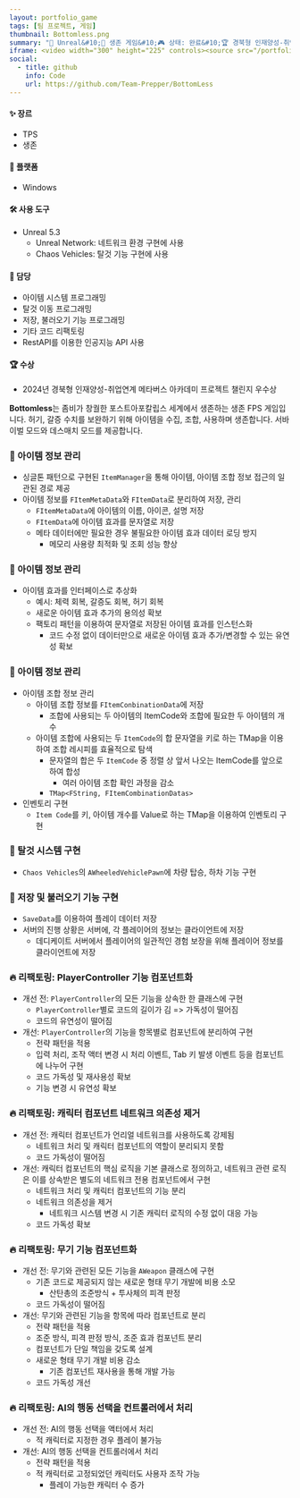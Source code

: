 ```yaml
---
layout: portfolio_game
tags: [팀 프로젝트, 게임]
thumbnail: Bottomless.png
summary: "🔧 Unreal&#10;🌟 생존 게임&#10;🎮 상태: 완료&#10;🏆 경북형 인재양성-취업연계 메타버스 아카데미 프로젝트 챌린지 우수상"
iframe: <video width="300" height="225" controls><source src="/portfolio/video/BottomLess.mp4" type="video/mp4">Your browser does not support the video tag.</video>
social:
  - title: github
    info: Code
    url: https://github.com/Team-Prepper/BottomLess
---
```


<!-- card: 💡 게임 개요 -->

#### ✨ 장르
- TPS
- 생존

#### 📱 플랫폼
- Windows

#### 🛠 사용 도구
- Unreal 5.3
  - Unreal Network: 네트워크 환경 구현에 사용
  - Chaos Vehicles: 탈것 기능 구현에 사용

<!-- card: 💡 게임 개요 -->

#### 👤 담당
- 아이템 시스템 프로그래밍
- 탈것 이동 프로그래밍
- 저장, 불러오기 기능 프로그래밍
- 기타 코드 리팩토링
- RestAPI를 이용한 인공지능 API 사용

#### 🏆 수상
- 2024년 경북형 인재양성-취업연계 메타버스 아카데미 프로젝트 챌린지 우수상

<!-- card: 📖 게임 소개 -->

**Bottomless**는 좀비가 창궐한 포스트아포칼립스 세계에서 생존하는 생존 FPS 게임입니다. 허기, 갈증 수치를 보완하기 위해 아이템을 수집, 조합, 사용하며 생존합니다. 서바이벌 모드와 데스매치 모드를 제공합니다.

<!-- card: 🛠️ 주요 기능 및 기여 -->

### 🧪 아이템 정보 관리
- 싱글톤 패턴으로 구현된 `ItemManager`을 통해 아이템, 아이템 조합 정보 접근의 일관된 경로 제공
- 아이템 정보를 `FItemMetaData`와 `FItemData`로 분리하여 저장, 관리
    - `FItemMetaData`에 아이템의 이름, 아이콘, 설명 저장
    - `FItemData`에 아이템 효과를 문자열로 저장
    - 메타 데이터에만 필요한 경우 불필요한 아이템 효과 데이터 로딩 방지
        - 메모리 사용량 최적화 및 조회 성능 향상

<!-- card: 🛠️ 주요 기능 및 기여 -->
### 🧪 아이템 정보 관리
- 아이템 효과를 인터페이스로 추상화
    - 예시: 체력 회복, 갈증도 회복, 허기 회복
    - 새로운 아이템 효과 추가의 용의성 확보
    - 팩토리 패턴을 이용하여 문자열로 저장된 아이템 효과를 인스턴스화
      - 코드 수정 없이 데이터만으로 새로운 아이템 효과 추가/변경할 수 있는 유연성 확보

<!-- card: 🛠️ 주요 기능 및 기여 -->
### 🧪 아이템 정보 관리
- 아이템 조합 정보 관리
    - 아이템 조합 정보를 `FItemConbinationData`에 저장
        - 조합에 사용되는 두 아이템의 ItemCode와 조합에 필요한 두 아이템의 개수
    - 아이템 조합에 사용되는 두 `ItemCode`의 합 문자열을 키로 하는 TMap을 이용하여 조합 레시피를 효율적으로 탐색
        - 문자열의 합은 두 `ItemCode` 중 정렬 상 앞서 나오는 ItemCode를 앞으로 하여 합성
             - 여러 아이템 조합 확인 과정을 감소
        - `TMap<FString, FItemCombinationDatas>`
- 인벤토리 구현
    - `Item Code`를 키, 아이템 개수를 Value로 하는 TMap을 이용하여 인벤토리 구현

<!-- card: 🛠️ 주요 기능 및 기여 -->
### 🚗 탈것 시스템 구현
- `Chaos Vehicles`의 `AWheeledVehiclePawn`에 차량 탑승, 하차 기능 구현

### 💾 저장 및 불러오기 기능 구현
- `SaveData`를 이용하여 플레이 데이터 저장
- 서버의 진행 상황은 서버에, 각 플레이어의 정보는 클라이언트에 저장
    - 데디케이트 서버에서 플레이어의 일관적인 경험 보장을 위해 플레이어 정보를 클라이언트에 저장

<!-- card: 🛠️ 주요 기능 및 기여 -->
### 🔥 리팩토링: PlayerController 기능 컴포넌트화
- 개선 전: `PlayerController`의 모든 기능을 상속한 한 클래스에 구현
    - `PlayerController`별로 코드의 길이가 김 => 가독성이 떨어짐
    - 코드의 유연성이 떨어짐
- 개선: `PlayerController`의 기능을 항목별로 컴포넌트에 분리하여 구현
    - 전략 패턴을 적용
    - 입력 처리, 조작 액터 변경 시 처리 이벤트, Tab 키 발생 이벤트 등을 컴포넌트에 나누어 구현
    - 코드 가독성 및 재사용성 확보
    - 기능 변경 시 유연성 확보
            
<!-- card: 🛠️ 주요 기능 및 기여 -->
### 🔥 리팩토링: 캐릭터 컴포넌트 네트워크 의존성 제거
- 개선 전: 캐릭터 컴포넌트가 언리얼 네트워크를 사용하도록 강제됨
    - 네트워크 처리 및 캐릭터 컴포넌트의 역할이 분리되지 못함
    - 코드 가독성이 떨어짐
- 개선: 캐릭터 컴포넌트의 핵심 로직을 기본 클래스로 정의하고, 네트워크 관련 로직은 이를 상속받은 별도의 네트워크 전용 컴포넌트에서 구현
    - 네트워크 처리 및 캐릭터 컴포넌트의 기능 분리
    - 네트워크 의존성을 제거
        - 네트워크 시스템 변경 시 기존 캐릭터 로직의 수정 없이 대응 가능
    - 코드 가독성 확보

<!-- card: 🛠️ 주요 기능 및 기여 -->
### 🔥 리팩토링: 무기 기능 컴포넌트화
- 개선 전: 무기와 관련된 모든 기능을 `AWeapon` 클래스에 구현
    - 기존 코드로 제공되지 않는 새로운 형태 무기 개발에 비용 소모
        - 산탄총의 조준방식 + 투사체의 피격 판정
    - 코드 가독성이 떨어짐
- 개선: 무기와 관련된 기능을 항목에 따라 컴포넌트로 분리
    - 전략 패턴을 적용
    - 조준 방식, 피격 판정 방식, 조준 효과 컴포넌트 분리
    - 컴포넌트가 단일 책임을 갖도록 설계
    - 새로운 형태 무기 개발 비용 감소
        - 기존 컴포넌트 재사용을 통해 개발 가능
    - 코드 가독성 개선

<!-- card: 🛠️ 주요 기능 및 기여 -->
### 🔥 리팩토링: AI의 행동 선택을 컨트롤러에서 처리
- 개선 전: AI의 행동 선택을 액터에서 처리
    - 적 캐릭터로 지정한 경우 플레이 불가능
- 개선: AI의 행동 선택을 컨트롤러에서 처리
    - 전략 패턴을 적용
    - 적 캐릭터로 고정되었던 캐릭터도 사용자 조작 가능
        - 플레이 가능한 캐릭터 수 증가